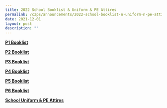 ```yaml
---
title: 2022 School Booklist & Uniform & PE Attires
permalink: /czps/announcements/2022-school-booklist-n-uniform-n-pe-attires/
date: 2021-12-01
layout: post
description: ""
---
```

<p><a href="/files/P1%20Booklist%202022.pdf" target="_blank" rel="noopener"><strong>P1 Booklist</strong></a></p>
<p><a href="/files/P2%20Booklist%202022.pdf" target="_blank" rel="noopener"><strong>P2 Booklist</strong></a></p>
<p><a href="/files/P3%20Booklist%202022.pdf" target="_blank" rel="noopener"><strong>P3 Booklist</strong></a></p>
<p><a href="/files/P4%20Booklist%202022.pdf" target="_blank" rel="noopener"><strong>P4 Booklist</strong></a></p>
<p><a href="/files/P5%20Booklist%202022.pdf" target="_blank" rel="noopener"><strong>P5 Booklist</strong></a></p>
<p><a href="/files/P6%20Booklist%202022.pdf" target="_blank" rel="noopener"><strong>P6 Booklis</strong><strong>t</strong></a></p>
<p><a href="/files/School%20Uniform%20%20PE%20Attires%202022.pdf" target="_blank" rel="noopener"><strong>School Uniform &amp; PE Attires</strong></a></p>